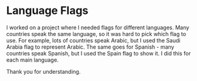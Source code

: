 # Language Flags

I worked on a project where I needed flags for different languages. Many countries speak the same language, so it was hard to pick which flag to use. For example, lots of countries speak Arabic, but I used the Saudi Arabia flag to represent Arabic. The same goes for Spanish - many countries speak Spanish, but I used the Spain flag to show it. I did this for each main language.

Thank you for understanding.
